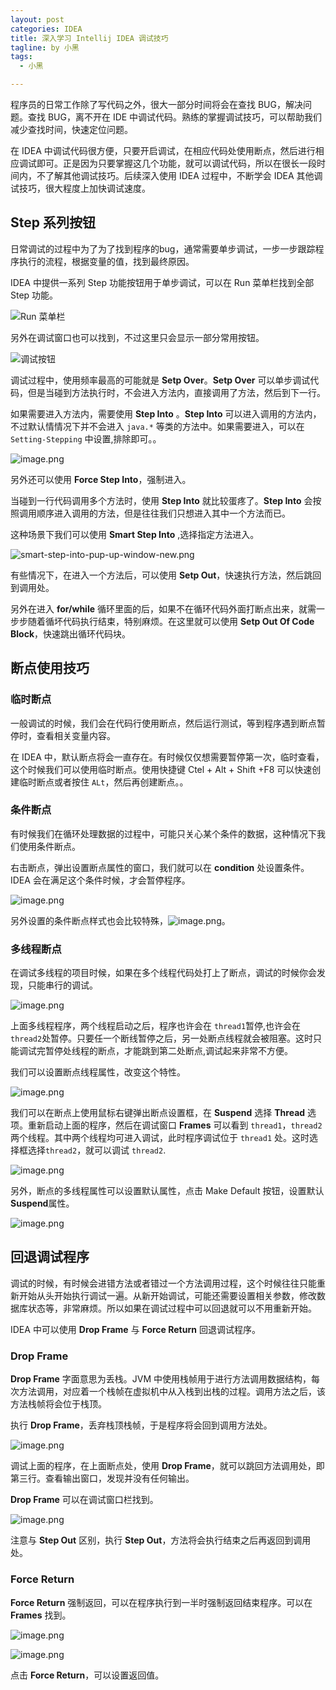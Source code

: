 ```yaml
---
layout: post
categories: IDEA
title: 深入学习 Intellij IDEA 调试技巧
tagline: by 小黑
tags: 
  - 小黑

---
```


程序员的日常工作除了写代码之外，很大一部分时间将会在查找 BUG，解决问题。查找 BUG，离不开在 IDE 中调试代码。熟练的掌握调试技巧，可以帮助我们减少查找时间，快速定位问题。

在 IDEA 中调试代码很方便，只要开启调试，在相应代码处使用断点，然后进行相应调试即可。正是因为只要掌握这几个功能，就可以调试代码，所以在很长一段时间内，不了解其他调试技巧。后续深入使用 IDEA 过程中，不断学会 IDEA 其他调试技巧，很大程度上加快调试速度。

<!--more-->

## Step 系列按钮

日常调试的过程中为了为了找到程序的bug，通常需要单步调试，一步一步跟踪程序执行的流程，根据变量的值，找到最终原因。

IDEA 中提供一系列 Step 功能按钮用于单步调试，可以在 Run 菜单栏找到全部 Step 功能。

![Run 菜单栏](http://www.justdojava.com/assets/images/2019/java/image_andyxh/20190720/image-5fa9ce2f.png)

另外在调试窗口也可以找到，不过这里只会显示一部分常用按钮。

![调试按钮](http://www.justdojava.com/assets/images/2019/java/image_andyxh/20190720/image-65e22daa.png)

调试过程中，使用频率最高的可能就是 **Setp Over**。**Setp Over** 可以单步调试代码，但是当碰到方法执行时，不会进入方法内，直接调用了方法，然后到下一行。

如果需要进入方法内，需要使用  **Step Into** 。**Step Into**  可以进入调用的方法内，不过默认情情况下并不会进入 `java.*` 等类的方法中。如果需要进入，可以在 `Setting-Stepping` 中设置,排除即可。。

![image.png](http://www.justdojava.com/assets/images/2019/java/image_andyxh/20190720/image-885584bb.png)

另外还可以使用 **Force Step Into**，强制进入。

当碰到一行代码调用多个方法时，使用 **Step Into** 就比较蛋疼了。**Step Into** 会按照调用顺序进入调用的方法，但是往往我们只想进入其中一个方法而已。

这种场景下我们可以使用 **Smart Step Into** ,选择指定方法进入。

![smart-step-into-pup-up-window-new.png](http://www.justdojava.com/assets/images/2019/java/image_andyxh/20190720/smart-step-into-pup-up-window-new.png)

有些情况下，在进入一个方法后，可以使用 **Setp Out**，快速执行方法，然后跳回到调用处。

另外在进入 **for/while** 循环里面的后，如果不在循环代码外面打断点出来，就需一步步随着循坏代码执行结束，特别麻烦。在这里就可以使用 **Setp Out Of Code Block**，快速跳出循环代码块。

## 断点使用技巧

### 临时断点

一般调试的时候，我们会在代码行使用断点，然后运行测试，等到程序遇到断点暂停时，查看相关变量内容。

在 IDEA 中，默认断点将会一直存在。有时候仅仅想需要暂停第一次，临时查看，这个时候我们可以使用临时断点。使用快捷键 Ctel + Alt + Shift +F8 可以快速创建临时断点或者按住 `ALt`，然后再创建断点。。

### 条件断点

有时候我们在循环处理数据的过程中，可能只关心某个条件的数据，这种情况下我们使用条件断点。

右击断点，弹出设置断点属性的窗口，我们就可以在 **condition** 处设置条件。IDEA 会在满足这个条件时候，才会暂停程序。

![image.png](http://www.justdojava.com/assets/images/2019/java/image_andyxh/20190720/image-de1a1060.png)

另外设置的条件断点样式也会比较特殊，![image.png](http://www.justdojava.com/assets/images/2019/java/image_andyxh/20190720/image-0adff1b6.png)。

### 多线程断点

在调试多线程的项目时候，如果在多个线程代码处打上了断点，调试的时候你会发现，只能串行的调试。

![image.png](http://www.justdojava.com/assets/images/2019/java/image_andyxh/20190720/image-424b48f9.png)

上面多线程程序，两个线程启动之后，程序也许会在 `thread1`暂停,也许会在 `thread2`处暂停。只要任一个断线暂停之后，另一处断点线程就会被阻塞。这时只能调试完暂停处线程的断点，才能跳到第二处断点,调试起来非常不方便。

我们可以设置断点线程属性，改变这个特性。

![image.png](http://www.justdojava.com/assets/images/2019/java/image_andyxh/20190720/image-f06e3abc.png)

我们可以在断点上使用鼠标右键弹出断点设置框，在 **Suspend** 选择 **Thread** 选项。重新启动上面的程序，然后在调试窗口 **Frames** 可以看到 `thread1`，`thread2 `两个线程。其中两个线程均可进入调试，此时程序调试位于 `thread1` 处。这时选择框选择`thread2`，就可以调试 `thread2`.

![image.png](http://www.justdojava.com/assets/images/2019/java/image_andyxh/20190720/image-60a31794.png)

另外，断点的多线程属性可以设置默认属性，点击 Make Default 按钮，设置默认 **Suspend**属性。

![image.png](http://www.justdojava.com/assets/images/2019/java/image_andyxh/20190720/image-e78ce1b4.png)

## 回退调试程序

调试的时候，有时候会进错方法或者错过一个方法调用过程，这个时候往往只能重新开始从头开始执行调试一遍。从新开始调试，可能还需要设置相关参数，修改数据库状态等，非常麻烦。所以如果在调试过程中可以回退就可以不用重新开始。 

IDEA 中可以使用 **Drop Frame** 与 **Force Return**  回退调试程序。

### Drop Frame

**Drop Frame** 字面意思为丢栈。JVM 中使用栈帧用于进行方法调用数据结构，每次方法调用，对应着一个栈帧在虚拟机中从入栈到出栈的过程。调用方法之后，该方法栈帧将会位于栈顶。

执行 **Drop Frame**，丢弃栈顶栈帧，于是程序将会回到调用方法处。

![image.png](http://www.justdojava.com/assets/images/2019/java/image_andyxh/20190720/image-3c45448d.png)

调试上面的程序，在上面断点处，使用 **Drop Frame**，就可以跳回方法调用处，即第三行。查看输出窗口，发现并没有任何输出。

**Drop Frame**  可以在调试窗口栏找到。

![image.png](http://www.justdojava.com/assets/images/2019/java/image_andyxh/20190720/image-0b675a73.png)

注意与 **Step Out** 区别，执行 **Step Out**，方法将会执行结束之后再返回到调用处。


### Force Return

**Force Return** 强制返回，可以在程序执行到一半时强制返回结束程序。可以在 **Frames** 找到。

![image.png](http://www.justdojava.com/assets/images/2019/java/image_andyxh/20190720/image-c14605bb.png)

![image.png](http://www.justdojava.com/assets/images/2019/java/image_andyxh/20190720/image-7973ba34.png)

点击 **Force Return**，可以设置返回值。





